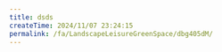 ```yaml
---
title: dsds
createTime: 2024/11/07 23:24:15
permalink: /fa/LandscapeLeisureGreenSpace/dbg405dM/
---
```


